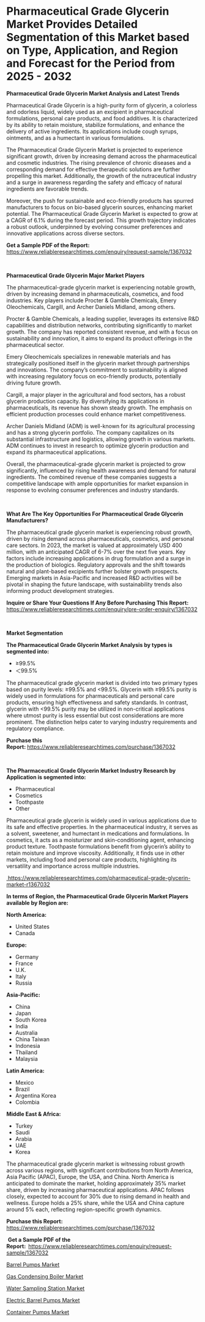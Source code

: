 <p><h1>Pharmaceutical Grade Glycerin Market Provides Detailed Segmentation of this Market based on Type, Application, and Region and Forecast for the Period from 2025 - 2032</h1></p><p><strong>Pharmaceutical Grade Glycerin Market Analysis and Latest Trends</strong></p>
<p><p>Pharmaceutical Grade Glycerin is a high-purity form of glycerin, a colorless and odorless liquid, widely used as an excipient in pharmaceutical formulations, personal care products, and food additives. It is characterized by its ability to retain moisture, stabilize formulations, and enhance the delivery of active ingredients. Its applications include cough syrups, ointments, and as a humectant in various formulations.</p><p>The Pharmaceutical Grade Glycerin Market is projected to experience significant growth, driven by increasing demand across the pharmaceutical and cosmetic industries. The rising prevalence of chronic diseases and a corresponding demand for effective therapeutic solutions are further propelling this market. Additionally, the growth of the nutraceutical industry and a surge in awareness regarding the safety and efficacy of natural ingredients are favorable trends.</p><p>Moreover, the push for sustainable and eco-friendly products has spurred manufacturers to focus on bio-based glycerin sources, enhancing market potential. The Pharmaceutical Grade Glycerin Market is expected to grow at a CAGR of 6.1% during the forecast period. This growth trajectory indicates a robust outlook, underpinned by evolving consumer preferences and innovative applications across diverse sectors.</p></p>
<p><strong>Get a Sample PDF of the Report:&nbsp;</strong> <a href="https://www.reliableresearchtimes.com/enquiry/request-sample/1367032?utm_campaign=2748&utm_medium=2&utm_source=Github&utm_content=ia&utm_term=22032025&utm_id=pharmaceutical-grade-glycerin">https://www.reliableresearchtimes.com/enquiry/request-sample/1367032</a></p>
<p>&nbsp;</p>
<p><strong>Pharmaceutical Grade Glycerin Major Market Players</strong></p>
<p><p>The pharmaceutical-grade glycerin market is experiencing notable growth, driven by increasing demand in pharmaceuticals, cosmetics, and food industries. Key players include Procter & Gamble Chemicals, Emery Oleochemicals, Cargill, and Archer Daniels Midland, among others.</p><p>Procter & Gamble Chemicals, a leading supplier, leverages its extensive R&D capabilities and distribution networks, contributing significantly to market growth. The company has reported consistent revenue, and with a focus on sustainability and innovation, it aims to expand its product offerings in the pharmaceutical sector.</p><p>Emery Oleochemicals specializes in renewable materials and has strategically positioned itself in the glycerin market through partnerships and innovations. The company’s commitment to sustainability is aligned with increasing regulatory focus on eco-friendly products, potentially driving future growth.</p><p>Cargill, a major player in the agricultural and food sectors, has a robust glycerin production capacity. By diversifying its applications in pharmaceuticals, its revenue has shown steady growth. The emphasis on efficient production processes could enhance market competitiveness.</p><p>Archer Daniels Midland (ADM) is well-known for its agricultural processing and has a strong glycerin portfolio. The company capitalizes on its substantial infrastructure and logistics, allowing growth in various markets. ADM continues to invest in research to optimize glycerin production and expand its pharmaceutical applications.</p><p>Overall, the pharmaceutical-grade glycerin market is projected to grow significantly, influenced by rising health awareness and demand for natural ingredients. The combined revenue of these companies suggests a competitive landscape with ample opportunities for market expansion in response to evolving consumer preferences and industry standards.</p></p>
<p>&nbsp;</p>
<p><strong>What Are The Key Opportunities For Pharmaceutical Grade Glycerin Manufacturers?</strong></p>
<p><p>The pharmaceutical grade glycerin market is experiencing robust growth, driven by rising demand across pharmaceuticals, cosmetics, and personal care sectors. In 2023, the market is valued at approximately USD 400 million, with an anticipated CAGR of 6-7% over the next five years. Key factors include increasing applications in drug formulation and a surge in the production of biologics. Regulatory approvals and the shift towards natural and plant-based excipients further bolster growth prospects. Emerging markets in Asia-Pacific and increased R&D activities will be pivotal in shaping the future landscape, with sustainability trends also informing product development strategies.</p></p>
<p><strong>Inquire or Share Your Questions If Any Before Purchasing This Report:</strong> <a href="https://www.reliableresearchtimes.com/enquiry/pre-order-enquiry/1367032?utm_campaign=2748&utm_medium=2&utm_source=Github&utm_content=ia&utm_term=22032025&utm_id=pharmaceutical-grade-glycerin">https://www.reliableresearchtimes.com/enquiry/pre-order-enquiry/1367032</a></p>
<p>&nbsp;</p>
<p><strong>Market Segmentation</strong></p>
<p><strong>The Pharmaceutical Grade Glycerin Market Analysis by types is segmented into:</strong></p>
<p><ul><li>≥99.5%</li><li>＜99.5%</li></ul></p>
<p><p>The pharmaceutical grade glycerin market is divided into two primary types based on purity levels: ≥99.5% and <99.5%. Glycerin with ≥99.5% purity is widely used in formulations for pharmaceuticals and personal care products, ensuring high effectiveness and safety standards. In contrast, glycerin with <99.5% purity may be utilized in non-critical applications where utmost purity is less essential but cost considerations are more prominent. The distinction helps cater to varying industry requirements and regulatory compliance.</p></p>
<p><strong>Purchase this Report:&nbsp;</strong><a href="https://www.reliableresearchtimes.com/purchase/1367032?utm_campaign=2748&utm_medium=2&utm_source=Github&utm_content=ia&utm_term=22032025&utm_id=pharmaceutical-grade-glycerin">https://www.reliableresearchtimes.com/purchase/1367032</a></p>
<p>&nbsp;</p>
<p><strong>The Pharmaceutical Grade Glycerin Market Industry Research by Application is segmented into:</strong></p>
<p><ul><li>Pharmaceutical</li><li>Cosmetics</li><li>Toothpaste</li><li>Other</li></ul></p>
<p><p>Pharmaceutical grade glycerin is widely used in various applications due to its safe and effective properties. In the pharmaceutical industry, it serves as a solvent, sweetener, and humectant in medications and formulations. In cosmetics, it acts as a moisturizer and skin-conditioning agent, enhancing product texture. Toothpaste formulations benefit from glycerin’s ability to retain moisture and improve viscosity. Additionally, it finds use in other markets, including food and personal care products, highlighting its versatility and importance across multiple industries.</p></p>
<p><a href="https://www.reliableresearchtimes.com/pharmaceutical-grade-glycerin-market-r1367032?utm_campaign=2748&utm_medium=2&utm_source=Github&utm_content=ia&utm_term=22032025&utm_id=pharmaceutical-grade-glycerin">&nbsp;https://www.reliableresearchtimes.com/pharmaceutical-grade-glycerin-market-r1367032</a></p>
<p><strong>In terms of Region, the Pharmaceutical Grade Glycerin Market Players available by Region are:</strong></p>
<p>
    <p> <strong> North America: </strong>
        <ul>
            <li>United States</li>
            <li>Canada</li>
        </ul>
        </p> 
    <p> <strong> Europe: </strong>
        <ul>
            <li>Germany</li>
            <li>France</li>
            <li>U.K.</li>
            <li>Italy</li>
            <li>Russia</li>
        </ul>
        </p> 
    <p> <strong> Asia-Pacific: </strong>
        <ul>
            <li>China</li>
            <li>Japan</li>
            <li>South Korea</li>
            <li>India</li>
            <li>Australia</li>
            <li>China Taiwan</li>
            <li>Indonesia</li>
            <li>Thailand</li>
            <li>Malaysia</li>
        </ul>
        </p> 
    <p> <strong> Latin America: </strong>
        <ul>
            <li>Mexico</li>
            <li>Brazil</li>
            <li>Argentina Korea</li>
            <li>Colombia</li>
        </ul>
        </p> 
    <p> <strong> Middle East & Africa: </strong>
        <ul>
            <li>Turkey</li>
            <li>Saudi</li>
            <li>Arabia</li>
            <li>UAE</li>
            <li>Korea</li>
        </ul>
    </p>
    </p>
<p><p>The pharmaceutical grade glycerin market is witnessing robust growth across various regions, with significant contributions from North America, Asia Pacific (APAC), Europe, the USA, and China. North America is anticipated to dominate the market, holding approximately 35% market share, driven by increasing pharmaceutical applications. APAC follows closely, expected to account for 30% due to rising demand in health and wellness. Europe holds a 25% share, while the USA and China capture around 5% each, reflecting region-specific growth dynamics.</p></p>
<p><strong>Purchase this Report: </strong><a href="https://www.reliableresearchtimes.com/purchase/1367032?utm_campaign=2748&utm_medium=2&utm_source=Github&utm_content=ia&utm_term=22032025&utm_id=pharmaceutical-grade-glycerin">https://www.reliableresearchtimes.com/purchase/1367032</a></p>
<p>&nbsp;<strong>Get a Sample PDF of the Report:&nbsp;&nbsp;</strong><a href="https://www.reliableresearchtimes.com/enquiry/request-sample/1367032?utm_campaign=2748&utm_medium=2&utm_source=Github&utm_content=ia&utm_term=22032025&utm_id=pharmaceutical-grade-glycerin">https://www.reliableresearchtimes.com/enquiry/request-sample/1367032</a></p>
<p><strong></strong></p>
<p><p><a href="https://www.linkedin.com/pulse/73-cagr-forecast-forthe-barrel-pumps-marketfrom-2025-2032-vwn5f?utm_campaign=2748&utm_medium=2&utm_source=Github&utm_content=ia&utm_term=22032025&utm_id=pharmaceutical-grade-glycerin">Barrel Pumps Market</a></p><p><a href="https://www.linkedin.com/pulse/gas-condensing-boiler-market-analysis-global-opportunities-f3tue?utm_campaign=2748&utm_medium=2&utm_source=Github&utm_content=ia&utm_term=22032025&utm_id=pharmaceutical-grade-glycerin">Gas Condensing Boiler Market</a></p><p><a href="https://www.linkedin.com/pulse/water-sampling-station-market-analysis-report-2025-2032-projected-fdhrf?utm_campaign=2748&utm_medium=2&utm_source=Github&utm_content=ia&utm_term=22032025&utm_id=pharmaceutical-grade-glycerin">Water Sampling Station Market</a></p><p><a href="https://www.linkedin.com/pulse/whats-ahead-electric-barrel-pumps-market-analysis-2025-2032-phu0f?utm_campaign=2748&utm_medium=2&utm_source=Github&utm_content=ia&utm_term=22032025&utm_id=pharmaceutical-grade-glycerin">Electric Barrel Pumps Market</a></p><p><a href="https://www.linkedin.com/pulse/market-leaders-laggards-global-container-pumps-trends-forecast-r7gzf?utm_campaign=2748&utm_medium=2&utm_source=Github&utm_content=ia&utm_term=22032025&utm_id=pharmaceutical-grade-glycerin">Container Pumps Market</a></p></p>